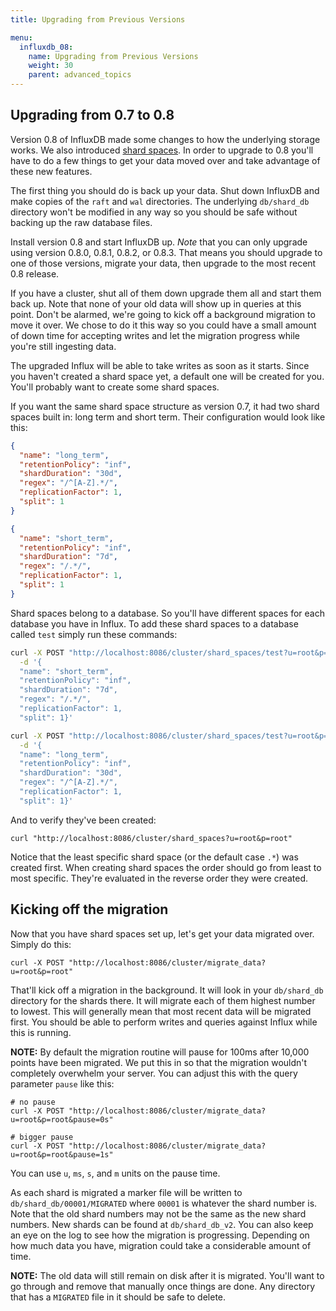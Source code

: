 ```yaml
---
title: Upgrading from Previous Versions

menu:
  influxdb_08:
    name: Upgrading from Previous Versions
    weight: 30
    parent: advanced_topics
---
```


## Upgrading from 0.7 to 0.8

Version 0.8 of InfluxDB made some changes to how the underlying storage works.
We also introduced [shard spaces](sharding_and_storage.html).
In order to upgrade to 0.8 you'll have to do a few things to get your data moved over and take advantage of these new features.

The first thing you should do is back up your data.
Shut down InfluxDB and make copies of the `raft` and `wal` directories.
The underlying `db/shard_db` directory won't be modified in any way so you should be safe without backing up the raw database files.

Install version 0.8 and start InfluxDB up.
*Note* that you can only upgrade using version 0.8.0, 0.8.1, 0.8.2, or 0.8.3.
That means you should upgrade to one of those versions, migrate your data, then upgrade to the most recent 0.8 release.

If you have a cluster, shut all of them down upgrade them all and start them back up.
Note that none of your old data will show up in queries at this point.
Don't be alarmed, we're going to kick off a background migration to move it over.
We chose to do it this way so you could have a small amount of down time for accepting writes and let the migration progress while you're still ingesting data.

The upgraded Influx will be able to take writes as soon as it starts.
Since you haven't created a shard space yet, a default one will be created for you.
You'll probably want to create some shard spaces.

If you want the same shard space structure as version 0.7, it had two shard spaces built in: long term and short term.
Their configuration would look like this:

```json
{
  "name": "long_term",
  "retentionPolicy": "inf",
  "shardDuration": "30d",
  "regex": "/^[A-Z].*/",
  "replicationFactor": 1,
  "split": 1
}

{
  "name": "short_term",
  "retentionPolicy": "inf",
  "shardDuration": "7d",
  "regex": "/.*/",
  "replicationFactor": 1,
  "split": 1
}
```

Shard spaces belong to a database.
So you'll have different spaces for each database you have in Influx.
To add these shard spaces to a database called `test` simply run these commands:

```bash
curl -X POST "http://localhost:8086/cluster/shard_spaces/test?u=root&p=root" \
  -d '{
  "name": "short_term",
  "retentionPolicy": "inf",
  "shardDuration": "7d",
  "regex": "/.*/",
  "replicationFactor": 1,
  "split": 1}'

curl -X POST "http://localhost:8086/cluster/shard_spaces/test?u=root&p=root" \
  -d '{
  "name": "long_term",
  "retentionPolicy": "inf",
  "shardDuration": "30d",
  "regex": "/^[A-Z].*/",
  "replicationFactor": 1,
  "split": 1}'
```

And to verify they've been created:

```
curl "http://localhost:8086/cluster/shard_spaces?u=root&p=root"
```

Notice that the least specific shard space (or the default case `.*`) was created first.
When creating shard spaces the order should go from least to most specific.
They're evaluated in the reverse order they were created.

## Kicking off the migration

Now that you have shard spaces set up, let's get your data migrated over.
Simply do this:

```
curl -X POST "http://localhost:8086/cluster/migrate_data?u=root&p=root"
```

That'll kick off a migration in the background.
It will look in your `db/shard_db` directory for the shards there.
It will migrate each of them highest number to lowest.
This will generally mean that most recent data will be migrated first.
You should be able to perform writes and queries against Influx while this is running.

__NOTE:__ By default the migration routine will pause for 100ms after 10,000 points have been migrated.
We put this in so that the migration wouldn't completely overwhelm your server.
You can adjust this with the query parameter `pause` like this:

```
# no pause
curl -X POST "http://localhost:8086/cluster/migrate_data?u=root&p=root&pause=0s"

# bigger pause
curl -X POST "http://localhost:8086/cluster/migrate_data?u=root&p=root&pause=1s"
```

You can use `u`, `ms`, `s`, and `m` units on the pause time.

As each shard is migrated a marker file will be written to `db/shard_db/00001/MIGRATED` where `00001` is whatever the shard number is.
Note that the old shard numbers may not be the same as the new shard numbers.
New shards can be found at `db/shard_db_v2`.
You can also keep an eye on the log to see how the migration is progressing.
Depending on how much data you have, migration could take a considerable amount of time.

__NOTE:__ The old data will still remain on disk after it is migrated.
You'll want to go through and remove that manually once things are done.
Any directory that has a `MIGRATED` file in it should be safe to delete.

